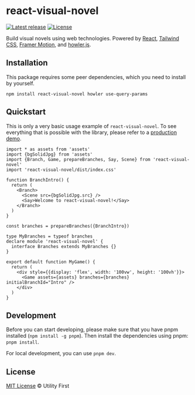 # react-visual-novel

[![Latest release](https://img.shields.io/npm/v/react-visual-novel.svg)](https://www.npmjs.org/package/react-visual-novel)
[![License](https://img.shields.io/npm/l/react-visual-novel.svg)](https://www.npmjs.org/package/react-visual-novel)

Build visual novels using web technologies. Powered by [React](https://reactjs.org/), [Tailwind CSS](https://tailwindcss.com/), [Framer Motion](https://www.framer.com/motion/), and [howler.js](https://github.com/goldfire/howler.js).

## Installation

This package requires some peer dependencies, which you need to install by yourself.

```shell
npm install react-visual-novel howler use-query-params
```

## Quickstart

This is only a very basic usage example of `react-visual-novel`. To see everything that is possible with the library, please refer to a [production demo](https://github.com/yenbekbay/archcode-heritage-novel).

```tsx
import * as assets from 'assets'
import {bgSolidJpg} from 'assets'
import {Branch, Game, prepareBranches, Say, Scene} from 'react-visual-novel'
import 'react-visual-novel/dist/index.css'

function BranchIntro() {
  return (
    <Branch>
      <Scene src={bgSolidJpg.src} />
      <Say>Welcome to react-visual-novel!</Say>
    </Branch>
  )
}

const branches = prepareBranches({BranchIntro})

type MyBranches = typeof branches
declare module 'react-visual-novel' {
  interface Branches extends MyBranches {}
}

export default function MyGame() {
  return (
    <div style={{display: 'flex', width: '100vw', height: '100vh'}}>
      <Game assets={assets} branches={branches} initialBranchId="Intro" />
    </div>
  )
}
```

## Development

Before you can start developing, please make sure that you have pnpm installed (`npm install -g pnpm`). Then install the dependencies using pnpm: `pnpm install`.

For local development, you can use `pnpm dev`.

## License

[MIT License](./LICENSE) © Utility First
